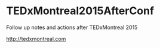 # TEDxMontreal2015AfterConf
Follow up notes and actions after TEDxMontreal 2015

http://tedxmontreal.com
